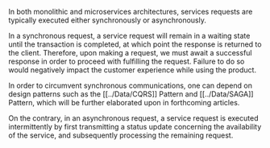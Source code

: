 In both monolithic and microservices architectures, services requests are typically executed either synchronously or asynchronously.

In a synchronous request, a service request will remain in a waiting state until the transaction is completed, at which point the response is returned to the client. Therefore, upon making a request, we must await a successful response in order to proceed with fulfilling the request. Failure to do so would negatively impact the customer experience while using the product.

In order to circumvent synchronous communications, one can depend on design patterns such as the [[../Data/CQRS]] Pattern and [[../Data/SAGA]] Pattern, which will be further elaborated upon in forthcoming articles.

On the contrary, in an asynchronous request, a service request is executed intermittently by first transmitting a status update concerning the availability of the service, and subsequently processing the remaining request.